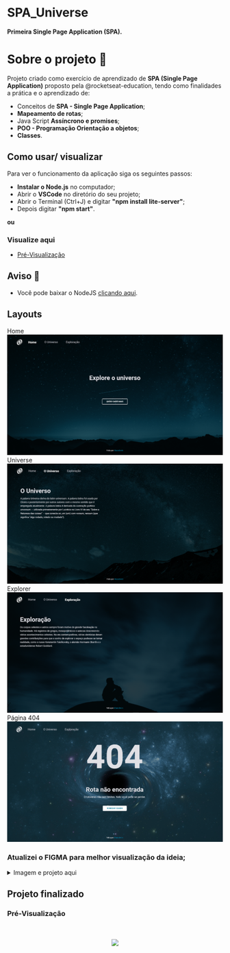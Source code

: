 # SPA_Universe

<strong>Primeira Single Page Application (SPA).</strong>

# Sobre o projeto 🚀

Projeto criado como exercício de aprendizado de <strong>SPA (Single Page Application)</strong> proposto pela @rocketseat-education, tendo como finalidades a prática e o aprendizado de:

<ul>
  <li>Conceitos de <strong>SPA - Single Page Application</strong>;</i>
  <li><strong>Mapeamento de rotas</strong>;</li>
  <li>Java Script <strong>Assíncrono e promises</strong>;</li>
  <li><strong>POO - Programação Orientação a objetos</strong>;</li>
  <li><strong>Classes</strong>.</li>
</ul>

## Como usar/ visualizar

Para ver o funcionamento da aplicação siga os seguintes passos:
<br/>
<ul>
  <li><strong>Instalar o Node.js</strong> no computador;</li>
  <li>Abrir o <strong>VSCode</strong> no diretório do seu projeto;</li>
  <li>Abrir o Terminal (Ctrl+J) e digitar <strong>"npm install lite-server"</strong>;</li>
  <li>Depois digitar <strong>"npm start"</strong>.</li>
</ul>

<strong>ou</strong>

### Visualize aqui

- [Pré-Visualização](#projeto-finalizado)

## Aviso 📢

- Você pode baixar o NodeJS [clicando aqui](https://nodejs.org/pt-br/download/).

## Layouts
Home
![image](https://github.com/Macedovin/SPA_Universe/blob/main/README-Images/SPA_Universe-Home.png)
Universe
![image](https://github.com/Macedovin/SPA_Universe/blob/main/README-Images/SPA_Universe-Universe.png)
Explorer
![image](https://github.com/Macedovin/SPA_Universe/blob/main/README-Images/SPA_Universe-Exploration.png)
Página 404
![image](https://github.com/Macedovin/SPA_Universe/blob/main/README-Images/SPA_Universe-404_Error.png)

### Atualizei o <strong>FIGMA</strong> para melhor visualização da ideia;
 
 <details>

   <summary>Imagem e projeto aqui</summary>
   <br/>
   <a href="https://www.figma.com/file/goOwrtrVsFbJdAys9OnXVQ/Desafio---SPA-Universe?node-id=0%3A1" target="_blank"><img src="https://github.com/Macedovin/SPA_Universe/blob/main/README-Images/SPA_Universe-FIGMA_Final.png" width=450px/></a>

 </details>

## Projeto finalizado
### Pré-Visualização

<h1 align="center">
    <img src="https://github.com/Macedovin/SPA_Universe/blob/main/SPA-Universe_view.gif">
</h1>

